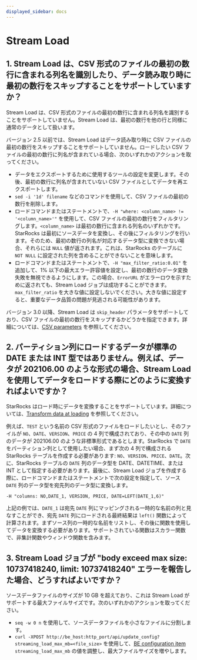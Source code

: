 ```yaml
---
displayed_sidebar: docs
---
```


# Stream Load

## 1. Stream Load は、CSV 形式のファイルの最初の数行に含まれる列名を識別したり、データ読み取り時に最初の数行をスキップすることをサポートしていますか？

Stream Load は、CSV 形式のファイルの最初の数行に含まれる列名を識別することをサポートしていません。Stream Load は、最初の数行を他の行と同様に通常のデータとして扱います。

バージョン 2.5 以前では、Stream Load はデータ読み取り時に CSV ファイルの最初の数行をスキップすることをサポートしていません。ロードしたい CSV ファイルの最初の数行に列名が含まれている場合、次のいずれかのアクションを取ってください。

- データをエクスポートするために使用するツールの設定を変更します。その後、最初の数行に列名が含まれていない CSV ファイルとしてデータを再エクスポートします。
- `sed -i '1d' filename` などのコマンドを使用して、CSV ファイルの最初の数行を削除します。
- ロードコマンドまたはステートメントで、`-H "where: <column_name> != '<column_name>'"` を使用して、CSV ファイルの最初の数行をフィルタリングします。`<column_name>` は最初の数行に含まれる列名のいずれかです。StarRocks は最初にソースデータを変換し、その後にフィルタリングを行います。そのため、最初の数行の列名が対応するデータ型に変換できない場合、それらには `NULL` 値が返されます。これは、StarRocks のテーブルに `NOT NULL` に設定された列を含めることができないことを意味します。
- ロードコマンドまたはステートメントで、`-H "max_filter_ratio:0.01"` を追加して、1% 以下の最大エラー許容値を設定し、最初の数行のデータ変換失敗を無視できるようにします。この場合、`ErrorURL` がエラーロウを示すために返されても、Stream Load ジョブは成功することができます。`max_filter_ratio` を大きな値に設定しないでください。大きな値に設定すると、重要なデータ品質の問題が見逃される可能性があります。

バージョン 3.0 以降、Stream Load は `skip_header` パラメータをサポートしており、CSV ファイルの最初の数行をスキップするかどうかを指定できます。詳細については、[CSV parameters](../../sql-reference/sql-statements/loading_unloading/STREAM_LOAD.md#csv-parameters) を参照してください。

## 2. パーティション列にロードするデータが標準の DATE または INT 型ではありません。例えば、データが 202106.00 のような形式の場合、Stream Load を使用してデータをロードする際にどのように変換すればよいですか？

StarRocks はロード時にデータを変換することをサポートしています。詳細については、[Transform data at loading](../../loading/Etl_in_loading.md) を参照してください。

例えば、`TEST` という名前の CSV 形式のファイルをロードしたいとし、そのファイルが `NO`、`DATE`、`VERSION`、`PRICE` の 4 列で構成されており、その中の `DATE` 列のデータが 202106.00 のような非標準形式であるとします。StarRocks で `DATE` をパーティション列として使用したい場合、まず次の 4 列で構成される StarRocks テーブルを作成する必要があります: `NO`、`VERSION`、`PRICE`、`DATE`。次に、StarRocks テーブルの `DATE` 列のデータ型を DATE、DATETIME、または INT として指定する必要があります。最後に、Stream Load ジョブを作成する際に、ロードコマンドまたはステートメントで次の設定を指定して、ソース `DATE` 列のデータ型を宛先列のデータ型に変換します。

```Plain
-H "columns: NO,DATE_1, VERSION, PRICE, DATE=LEFT(DATE_1,6)"
```

上記の例では、`DATE_1` は宛先 `DATE` 列にマッピングされる一時的な名前の列と見なすことができ、宛先 `DATE` 列にロードされる最終結果は `left()` 関数によって計算されます。まずソース列の一時的な名前をリストし、その後に関数を使用してデータを変換する必要があります。サポートされている関数はスカラー関数で、非集計関数やウィンドウ関数を含みます。

## 3. Stream Load ジョブが "body exceed max size: 10737418240, limit: 10737418240" エラーを報告した場合、どうすればよいですか？

ソースデータファイルのサイズが 10 GB を超えており、これは Stream Load がサポートする最大ファイルサイズです。次のいずれかのアクションを取ってください。

- `seq -w 0 n` を使用して、ソースデータファイルを小さなファイルに分割します。
- `curl -XPOST http://be_host:http_port/api/update_config?streaming_load_max_mb=<file_size>` を使用して、[BE configuration item](../../administration/management/BE_configuration.md#configure-be-dynamic-parameters) `streaming_load_max_mb` の値を調整し、最大ファイルサイズを増やします。